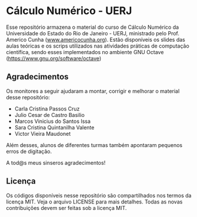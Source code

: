 # Cálculo Numérico - UERJ

Esse repositório armazena o material do curso de Cálculo Numérico da Universidade do Estado do Rio de Janeiro - UERJ, ministrado pelo Prof. Americo Cunha (www.americocunha.org). Estão disponíveis os slides das aulas teóricas e os scrips utilizados nas atividades práticas de computação científica, sendo esses implementados no ambiente GNU Octave (https://www.gnu.org/software/octave)

## Agradecimentos

Os monitores a seguir ajudaram a montar, corrigir e melhorar o material desse repositório: 
* Carla Cristina Passos Cruz
* Julio Cesar de Castro Basilio
* Marcos Vinicius do Santos Issa
* Sara Cristina Quintanilha Valente
* Victor Vieira Maudonet

Além desses, alunos de diferentes turmas também apontaram pequenos erros de digitação. 

A tod@s meus sinseros agradecimentos!

## Licença

Os códigos disponíveis nesse repositório são compartilhados nos termos da licença MIT. Veja o arquivo LICENSE para mais detalhes. Todas as novas contribuições devem ser feitas sob a licença MIT.
